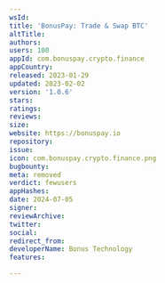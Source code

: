 ```yaml
---
wsId: 
title: 'BonusPay: Trade & Swap BTC'
altTitle: 
authors: 
users: 100
appId: com.bonuspay.crypto.finance
appCountry: 
released: 2023-01-29
updated: 2023-02-02
version: '1.0.6'
stars: 
ratings: 
reviews: 
size: 
website: https://bonuspay.io
repository: 
issue: 
icon: com.bonuspay.crypto.finance.png
bugbounty: 
meta: removed
verdict: fewusers
appHashes: 
date: 2024-07-05
signer: 
reviewArchive: 
twitter: 
social: 
redirect_from: 
developerName: Bonus Technology
features: 

---
```


